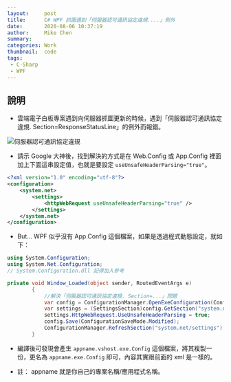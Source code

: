```yaml
---
layout:     post
title:      C# WPF 抓圖遇到「伺服器認可通訊協定違規....」例外
date:       2020-08-06 10:37:19
author:     Mike Chen
summary:    
categories: Work
thumbnail:  code
tags:
 - C-Sharp
 - WPF
---
```



## 說明
* 雲端電子白板專案遇到向伺服器抓圖更新的時候，遇到「伺服器認可通訊協定違規. Section=ResponseStatusLine」的例外而報錯。

![伺服器認可通訊協定違規](https://i.imgur.com/HlttfI5.png)

* 請示 Google 大神後，找到解決的方式是在 Web.Config 或 App.Config 裡面加上下面這串設定值，也就是要設定 `useUnsafeHeaderParsing="true"`。

```xml
<?xml version="1.0" encoding="utf-8"?>
<configuration>
    <system.net>
        <settings>
            <httpWebRequest useUnsafeHeaderParsing="true" />
        </settings>
    </system.net>
</configuration>
```
* But... WPF 似乎沒有 App.Config 這個檔案，如果是透過程式動態設定，就如下：

```csharp
using System.Configuration;
using System.Net.Configuration;
// System.Configuration.dll 記得加入參考

private void Window_Loaded(object sender, RoutedEventArgs e)
        {
            //解決「伺服器認可通訊協定違規. Section=...」問題
            var config = ConfigurationManager.OpenExeConfiguration(ConfigurationUserLevel.None);
            var settings = (SettingsSection)config.GetSection("system.net/settings");
            settings.HttpWebRequest.UseUnsafeHeaderParsing = true;
            config.Save(ConfigurationSaveMode.Modified);
            ConfigurationManager.RefreshSection("system.net/settings");
        }
```

* 編譯後可發現會產生 `appname.vshost.exe.Config` 這個檔案，將其複製一份，更名為 `appname.exe.Config` 即可，內容其實跟前面的 xml 是一樣的。

*  註： appname 就是你自己的專案名稱/應用程式名稱。